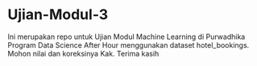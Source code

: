 # Ujian-Modul-3
Ini merupakan repo untuk Ujian Modul Machine Learning di Purwadhika Program Data Science After Hour menggunakan dataset hotel_bookings.
Mohon nilai dan koreksinya Kak. Terima kasih
